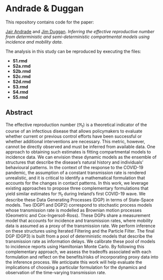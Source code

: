 
# Andrade & Duggan

This repository contains code for the paper:

[Jair Andrade](https://www.linkedin.com/in/jandraor/) and [Jim
Duggan](https://ie.linkedin.com/in/jduggan). *Inferring the effective
reproductive number from deterministic and semi-deterministic
compartmental models using incidence and mobility data*.

The analysis in this study can be reproduced by executing the files:

-   **S1.rmd**
-   **S2a.rmd**
-   **S2b.rmd**
-   **S2c.rmd**
-   **S2d.rmd**
-   **S3.rmd**
-   **S4.rmd**
-   **S5.rmd**

## Abstract

The effective reproduction number (ℜ<sub>*t*</sub>) is a theoretical
indicator of the course of an infectious disease that allows
policymakers to evaluate whether current or previous control efforts
have been successful or whether additional interventions are necessary.
This metric, however, cannot be directly observed and must be inferred
from available data. One approach to obtaining such estimates is fitting
compartmental models to incidence data. We can envision these dynamic
models as the ensemble of structures that describe the disease’s natural
history and individuals’ behavioural patterns. In the context of the
response to the COVID-19 pandemic, the assumption of a constant
transmission rate is rendered unrealistic, and it is critical to
identify a mathematical formulation that accounts for the changes in
contact patterns. In this work, we leverage existing approaches to
propose three complementary formulations that yield similar estimates
for ℜ<sub>*t*</sub> during Ireland’s first COVID-19 wave. We describe
these Data Generating Processes (DGP) in terms of State-Space models.
Two (DGP1 and DGP2) correspond to stochastic process models whose
transmission rate is modelled as Brownian motion processes (Geometric
and Cox-Ingersoll-Ross). These DGPs share a measurement model that
accounts for incidence and transmission rates, where mobility data is
assumed as a proxy of the transmission rate. We perform inference on
these structures using Iterated Filtering and the Particle Filter. The
final DGP (DGP3) is built from a pool of deterministic models that
describe the transmission rate as information delays. We calibrate these
pool of models to incidence reports using Hamiltonian Monte Carlo. By
following this complementary approach, we assess the tradeoffs
associated with each formulation and reflect on the benefits/risks of
incorporating proxy data into the inference process. We anticipate this
work will help evaluate the implications of choosing a particular
formulation for the dynamics and observation of the time-varying
transmission rate.
